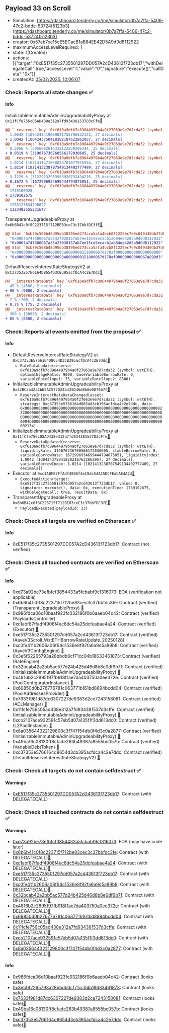 ## Payload 33 on Scroll

- Simulation: [https://dashboard.tenderly.co/me/simulator/0b7a7ffa-5406-47c2-bddc-53724f5123b3](https://dashboard.tenderly.co/me/simulator/0b7a7ffa-5406-47c2-bddc-53724f5123b3)
- creator: 0x57ab7ee15cE5ECacB1aB84EE42D5A9d0d8112922
- maximumAccessLevelRequired: 1
- state: 1(Created)
- actions: [{"target":"0xE517f35c2735501297DD057A2cD43613f723db17","withDelegateCall":true,"accessLevel":1,"value":"0","signature":"execute()","callData":"0x"}]
- createdAt: [05/02/2025, 12:06:07](https://scrollscan.com/tx/0xbdfe48c9a5593b0ba91c5379b728f177b3e6228e6411afbf912b5456439ba250)

### Check: Reports all state changes :white_check_mark:

#### Info


InitializableImmutableAdminUpgradeabilityProxy at `0x11fCfe756c05AD438e312a7fd934381537D3cFfe`[:ghost:](https://github.com/bgd-labs/aave-address-book "AaveV3Scroll.POOL")
```diff
@@ `_reserves` key `0xf610a9dfb7c89644979b4a0f27063e9e7d7cda32 (symbol: wstETH).liquidityIndex` @@
- 1.0042 [1004243419069021755796532123, 27 decimals]
+ 1.0042 [1004243750418282187622862957, 27 decimals]
@@ `_reserves` key `0xf610a9dfb7c89644979b4a0f27063e9e7d7cda32 (symbol: wstETH).currentLiquidityRate` @@
- 0.5956 % [5956082615332122839206344, 25 decimals]
+ 0.0319 % [319076736760566172030605, 25 decimals]
@@ `_reserves` key `0xf610a9dfb7c89644979b4a0f27063e9e7d7cda32 (symbol: wstETH).variableBorrowIndex` @@
- 1.0214 [1021411471658023761077935954, 27 decimals]
+ 1.0214 [1021413238707549134402777489, 27 decimals]
@@ `_reserves` key `0xf610a9dfb7c89644979b4a0f27063e9e7d7cda32 (symbol: wstETH).currentVariableBorrowRate` @@
- 3.1229 % [31229232933983920732494216, 25 decimals]
+ 0.1672 % [1672996934699444794875051, 25 decimals]
@@ `_reserves` key `0xf610a9dfb7c89644979b4a0f27063e9e7d7cda32 (symbol: wstETH).lastUpdateTimestamp` @@
- 1739100928
+ 1739102675
@@ `_reserves` key `0xf610a9dfb7c89644979b4a0f27063e9e7d7cda32 (symbol: wstETH).accruedToTreasury` @@
- 1283123834790027
+ 1323492555231647
```

TransparentUpgradeableProxy at `0x6b6B41c0f8C223715f712BE83ceC3c37bbfDC3fE`[:ghost:](https://github.com/bgd-labs/aave-address-book "GovernanceV3Scroll.PAYLOADS_CONTROLLER")
```diff
@@ Slot `0xb79c508b45d95db38395ed273cca5afa4bcb8f1225ec7e9c849430db27d6f0fe` @@
- "0x0067a747680067a3542f020157ab7ee15ce5ecacb1ab84ee42d5a9d0d8112922"
+ "0x0067a747680067a3542f030157ab7ee15ce5ecacb1ab84ee42d5a9d0d8112922"
@@ Slot `0xb79c508b45d95db38395ed273cca5afa4bcb8f1225ec7e9c849430db27d6f0ff` @@
- "0x000000000000000000093a8000000151800067d178af00000000000000000000"
+ "0x000000000000000000093a8000000151800067d178af00000000000067a899d3"
```

DefaultReserveInterestRateStrategyV2 at `0xC37353E5766164D8654D3CB395acfDcA4c2E7Ddc`[:ghost:](https://github.com/bgd-labs/aave-address-book "AaveV3Scroll.ASSETS.WETH.INTEREST_RATE_STRATEGY, AaveV3Scroll.ASSETS.USDC.INTEREST_RATE_STRATEGY, AaveV3Scroll.ASSETS.wstETH.INTEREST_RATE_STRATEGY, AaveV3Scroll.ASSETS.weETH.INTEREST_RATE_STRATEGY, AaveV3Scroll.ASSETS.SCR.INTEREST_RATE_STRATEGY")
```diff
@@ `_interestRateData` key `0xf610a9dfb7c89644979b4a0f27063e9e7d7cda32 (symbol: wstETH).optimalUsageRatio` @@
- 45 % [4500, 2 decimals]
+ 90 % [9000, 2 decimals]
@@ `_interestRateData` key `0xf610a9dfb7c89644979b4a0f27063e9e7d7cda32 (symbol: wstETH).variableRateSlope1` @@
- 7 % [700, 2 decimals]
+ 0.75 % [75, 2 decimals]
@@ `_interestRateData` key `0xf610a9dfb7c89644979b4a0f27063e9e7d7cda32 (symbol: wstETH).variableRateSlope2` @@
- 300 % [30000, 2 decimals]
+ 85 % [8500, 2 decimals]
```


### Check: Reports all events emitted from the proposal :white_check_mark:

#### Info

- DefaultReserveInterestRateStrategyV2 at `0xC37353E5766164D8654D3CB395acfDcA4c2E7Ddc`[:ghost:](https://github.com/bgd-labs/aave-address-book "AaveV3Scroll.ASSETS.WETH.INTEREST_RATE_STRATEGY, AaveV3Scroll.ASSETS.USDC.INTEREST_RATE_STRATEGY, AaveV3Scroll.ASSETS.wstETH.INTEREST_RATE_STRATEGY, AaveV3Scroll.ASSETS.weETH.INTEREST_RATE_STRATEGY, AaveV3Scroll.ASSETS.SCR.INTEREST_RATE_STRATEGY")
  - `RateDataUpdate(reserve: 0xf610a9dfb7c89644979b4a0f27063e9e7d7cda32 (symbol: wstETH), optimalUsageRatio: 9000, baseVariableBorrowRate: 0, variableRateSlope1: 75, variableRateSlope2: 8500)`
- InitializableImmutableAdminUpgradeabilityProxy at `0x32BCab42a2bb5AC577D24b425D46d8b8e0Df9b7f`[:ghost:](https://github.com/bgd-labs/aave-address-book "AaveV3Scroll.POOL_CONFIGURATOR")
  - `ReserveInterestRateDataChanged(asset: 0xf610a9dfb7c89644979b4a0f27063e9e7d7cda32 (symbol: wstETH), strategy: 0xc37353e5766164d8654d3cb395acfdca4c2e7ddc, data: 0x00000000000000000000000000000000000000000000000000000000000023280000000000000000000000000000000000000000000000000000000000000000000000000000000000000000000000000000000000000000000000000000004b0000000000000000000000000000000000000000000000000000000000002134)`
- InitializableImmutableAdminUpgradeabilityProxy at `0x11fCfe756c05AD438e312a7fd934381537D3cFfe`[:ghost:](https://github.com/bgd-labs/aave-address-book "AaveV3Scroll.POOL")
  - `ReserveDataUpdated(reserve: 0xf610a9dfb7c89644979b4a0f27063e9e7d7cda32 (symbol: wstETH), liquidityRate: 319076736760566172030605, stableBorrowRate: 0, variableBorrowRate: 1672996934699444794875051, liquidityIndex: 1.0042 [1004243750418282187622862957, 27 decimals], variableBorrowIndex: 1.0214 [1021413238707549134402777489, 27 decimals])`
- Executor at `0xc1ABF87FfAdf4908f4eC8dc54A25DCFEabAE4A24`[:ghost:](https://github.com/bgd-labs/aave-address-book "AaveV3Scroll.ACL_ADMIN, GovernanceV3Scroll.EXECUTOR_LVL_1")
  - `ExecutedAction(target: 0xe517f35c2735501297dd057a2cd43613f723db17, value: 0, signature: execute(), data: 0x, executionTime: 1739102675, withDelegatecall: true, resultData: 0x)`
- TransparentUpgradeableProxy at `0x6b6B41c0f8C223715f712BE83ceC3c37bbfDC3fE`[:ghost:](https://github.com/bgd-labs/aave-address-book "GovernanceV3Scroll.PAYLOADS_CONTROLLER")
  - `PayloadExecuted(payloadId: 33)`

### Check: Check all targets are verified on Etherscan :white_check_mark:

#### Info

- 0xE517f35c2735501297DD057A2cD43613f723db17: Contract (not verified) 

### Check: Check all touched contracts are verified on Etherscan :white_check_mark:

#### Info

- 0xd73a92be73efbfcf3854433a5fcbabf9c1316073: EOA (verification not applicable)
- 0x6b6b41c0f8c223715f712be83cec3c37bbfdc3fe: Contract (verified) (TransparentUpgradeableProxy) [:ghost:](https://github.com/bgd-labs/aave-address-book "GovernanceV3Scroll.PAYLOADS_CONTROLLER")
- 0x986fdca06d10baaf923fc032186f0b6aaeb04c42: Contract (verified) (PayloadsController) 
- 0xc1abf87ffadf4908f4ec8dc54a25dcfeabae4a24: Contract (verified) (Executor) [:ghost:](https://github.com/bgd-labs/aave-address-book "AaveV3Scroll.ACL_ADMIN, GovernanceV3Scroll.EXECUTOR_LVL_1")
- 0xe517f35c2735501297dd057a2cd43613f723db17: Contract (verified) (AaveV3Scroll_WstETHBorrowRateUpdate_20250128) 
- 0xc0fe411b2606a06f64c1536e8f92fa6a9d5a89b8: Contract (verified) (AaveV3ConfigEngine) [:ghost:](https://github.com/bgd-labs/aave-address-book "AaveV3Scroll.CONFIG_ENGINE")
- 0x3e5f62265793a28bbdb0cf71cc04b18633461873: Contract (verified) (RateEngine) 
- 0x32bcab42a2bb5ac577d24b425d46d8b8e0df9b7f: Contract (verified) (InitializableImmutableAdminUpgradeabilityProxy) [:ghost:](https://github.com/bgd-labs/aave-address-book "AaveV3Scroll.POOL_CONFIGURATOR")
- 0x4816b2c2895f97fb918f1ae7da403750a0ee372e: Contract (verified) (PoolConfiguratorInstance) [:ghost:](https://github.com/bgd-labs/aave-address-book "AaveV3Scroll.POOL_CONFIGURATOR_IMPL")
- 0x69850d0b276776781c063771b161bd8894bcdd04: Contract (verified) (PoolAddressesProvider) [:ghost:](https://github.com/bgd-labs/aave-address-book "AaveV3Scroll.POOL_ADDRESSES_PROVIDER")
- 0x7633f981d87dc6307227de9383d2ce7243158081: Contract (verified) (ACLManager) [:ghost:](https://github.com/bgd-labs/aave-address-book "AaveV3Scroll.ACL_MANAGER")
- 0x11fcfe756c05ad438e312a7fd934381537d3cffe: Contract (verified) (InitializableImmutableAdminUpgradeabilityProxy) [:ghost:](https://github.com/bgd-labs/aave-address-book "AaveV3Scroll.POOL")
- 0xcb2107ace932591c57eb5d07a135f1f3dd613dc0: Contract (verified) (L2PoolInstance) [:ghost:](https://github.com/bgd-labs/aave-address-book "AaveV3Scroll.POOL_IMPL")
- 0x8a035644322129800c3f747f54db0f4d3c0a2877: Contract (verified) (InitializableImmutableAdminUpgradeabilityProxy) [:ghost:](https://github.com/bgd-labs/aave-address-book "AaveV3Scroll.ASSETS.wstETH.V_TOKEN")
- 0x49ba16c08130ff8cfade263b49387a8555bc057b: Contract (verified) (VariableDebtToken) [:ghost:](https://github.com/bgd-labs/aave-address-book "AaveV3Scroll.DEFAULT_VARIABLE_DEBT_TOKEN_IMPL_REV_1")
- 0xc37353e5766164d8654d3cb395acfdca4c2e7ddc: Contract (verified) (DefaultReserveInterestRateStrategyV2) [:ghost:](https://github.com/bgd-labs/aave-address-book "AaveV3Scroll.ASSETS.WETH.INTEREST_RATE_STRATEGY, AaveV3Scroll.ASSETS.USDC.INTEREST_RATE_STRATEGY, AaveV3Scroll.ASSETS.wstETH.INTEREST_RATE_STRATEGY, AaveV3Scroll.ASSETS.weETH.INTEREST_RATE_STRATEGY, AaveV3Scroll.ASSETS.SCR.INTEREST_RATE_STRATEGY")

### Check: Check all targets do not contain selfdestruct :white_check_mark:

#### Warnings

- [0xE517f35c2735501297DD057A2cD43613f723db17](https://scrollscan.com/address/0xE517f35c2735501297DD057A2cD43613f723db17): Contract (with DELEGATECALL)

### Check: Check all touched contracts do not contain selfdestruct :white_check_mark:

#### Warnings

- [0xd73a92be73efbfcf3854433a5fcbabf9c1316073](https://scrollscan.com/address/0xd73a92be73efbfcf3854433a5fcbabf9c1316073): EOA (may have code later)
- [0x6b6b41c0f8c223715f712be83cec3c37bbfdc3fe](https://scrollscan.com/address/0x6b6b41c0f8c223715f712be83cec3c37bbfdc3fe): Contract (with DELEGATECALL)[:ghost:](https://github.com/bgd-labs/aave-address-book "GovernanceV3Scroll.PAYLOADS_CONTROLLER")
- [0xc1abf87ffadf4908f4ec8dc54a25dcfeabae4a24](https://scrollscan.com/address/0xc1abf87ffadf4908f4ec8dc54a25dcfeabae4a24): Contract (with DELEGATECALL)[:ghost:](https://github.com/bgd-labs/aave-address-book "AaveV3Scroll.ACL_ADMIN, GovernanceV3Scroll.EXECUTOR_LVL_1")
- [0xe517f35c2735501297dd057a2cd43613f723db17](https://scrollscan.com/address/0xe517f35c2735501297dd057a2cd43613f723db17): Contract (with DELEGATECALL)
- [0xc0fe411b2606a06f64c1536e8f92fa6a9d5a89b8](https://scrollscan.com/address/0xc0fe411b2606a06f64c1536e8f92fa6a9d5a89b8): Contract (with DELEGATECALL)[:ghost:](https://github.com/bgd-labs/aave-address-book "AaveV3Scroll.CONFIG_ENGINE")
- [0x32bcab42a2bb5ac577d24b425d46d8b8e0df9b7f](https://scrollscan.com/address/0x32bcab42a2bb5ac577d24b425d46d8b8e0df9b7f): Contract (with DELEGATECALL)[:ghost:](https://github.com/bgd-labs/aave-address-book "AaveV3Scroll.POOL_CONFIGURATOR")
- [0x4816b2c2895f97fb918f1ae7da403750a0ee372e](https://scrollscan.com/address/0x4816b2c2895f97fb918f1ae7da403750a0ee372e): Contract (with DELEGATECALL)[:ghost:](https://github.com/bgd-labs/aave-address-book "AaveV3Scroll.POOL_CONFIGURATOR_IMPL")
- [0x69850d0b276776781c063771b161bd8894bcdd04](https://scrollscan.com/address/0x69850d0b276776781c063771b161bd8894bcdd04): Contract (with DELEGATECALL)[:ghost:](https://github.com/bgd-labs/aave-address-book "AaveV3Scroll.POOL_ADDRESSES_PROVIDER")
- [0x11fcfe756c05ad438e312a7fd934381537d3cffe](https://scrollscan.com/address/0x11fcfe756c05ad438e312a7fd934381537d3cffe): Contract (with DELEGATECALL)[:ghost:](https://github.com/bgd-labs/aave-address-book "AaveV3Scroll.POOL")
- [0xcb2107ace932591c57eb5d07a135f1f3dd613dc0](https://scrollscan.com/address/0xcb2107ace932591c57eb5d07a135f1f3dd613dc0): Contract (with DELEGATECALL)[:ghost:](https://github.com/bgd-labs/aave-address-book "AaveV3Scroll.POOL_IMPL")
- [0x8a035644322129800c3f747f54db0f4d3c0a2877](https://scrollscan.com/address/0x8a035644322129800c3f747f54db0f4d3c0a2877): Contract (with DELEGATECALL)[:ghost:](https://github.com/bgd-labs/aave-address-book "AaveV3Scroll.ASSETS.wstETH.V_TOKEN")

#### Info

- [0x986fdca06d10baaf923fc032186f0b6aaeb04c42](https://scrollscan.com/address/0x986fdca06d10baaf923fc032186f0b6aaeb04c42): Contract (looks safe)
- [0x3e5f62265793a28bbdb0cf71cc04b18633461873](https://scrollscan.com/address/0x3e5f62265793a28bbdb0cf71cc04b18633461873): Contract (looks safe)
- [0x7633f981d87dc6307227de9383d2ce7243158081](https://scrollscan.com/address/0x7633f981d87dc6307227de9383d2ce7243158081): Contract (looks safe)[:ghost:](https://github.com/bgd-labs/aave-address-book "AaveV3Scroll.ACL_MANAGER")
- [0x49ba16c08130ff8cfade263b49387a8555bc057b](https://scrollscan.com/address/0x49ba16c08130ff8cfade263b49387a8555bc057b): Contract (looks safe)[:ghost:](https://github.com/bgd-labs/aave-address-book "AaveV3Scroll.DEFAULT_VARIABLE_DEBT_TOKEN_IMPL_REV_1")
- [0xc37353e5766164d8654d3cb395acfdca4c2e7ddc](https://scrollscan.com/address/0xc37353e5766164d8654d3cb395acfdca4c2e7ddc): Contract (looks safe)[:ghost:](https://github.com/bgd-labs/aave-address-book "AaveV3Scroll.ASSETS.WETH.INTEREST_RATE_STRATEGY, AaveV3Scroll.ASSETS.USDC.INTEREST_RATE_STRATEGY, AaveV3Scroll.ASSETS.wstETH.INTEREST_RATE_STRATEGY, AaveV3Scroll.ASSETS.weETH.INTEREST_RATE_STRATEGY, AaveV3Scroll.ASSETS.SCR.INTEREST_RATE_STRATEGY")

